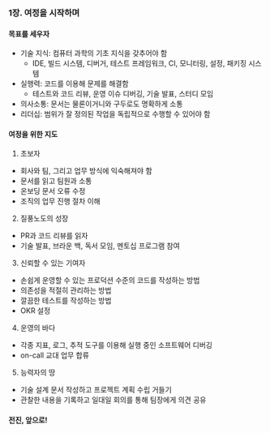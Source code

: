 ### 1장. 여정을 시작하며

#### 목표를 세우자
- 기술 지식: 컴퓨터 과학의 기초 지식을 갖추어야 함 
  - IDE, 빌드 시스템, 디버거, 테스트 프레임워크, CI, 모니터링, 설정, 패키징 시스템
- 실행력: 코드를 이용해 문제를 해결함 
  - 테스트와 코드 리뷰, 운영 이슈 디버깅, 기술 발표, 스터디 모임
- 의사소통: 문서는 물론이거니와 구두로도 명확하게 소통
- 리더십: 범위가 잘 정의된 작업을 독립적으로 수행할 수 있어야 함 

#### 여정을 위한 지도
1. 초보자
- 회사와 팀, 그리고 업무 방식에 익숙해져야 함 
- 문서를 읽고 팀원과 소통 
- 온보딩 문서 오류 수정 
- 조직의 업무 진행 절차 이해
2. 질풍노도의 성장
- PR과 코드 리뷰를 읽자 
- 기술 발표, 브라운 백, 독서 모임, 멘토십 프로그램 참여
3. 신뢰할 수 있는 기여자
- 손쉽게 운영할 수 있는 프로덕션 수준의 코드를 작성하는 방법
- 의존성을 적절히 관리하는 방법
- 깔끔한 테스트를 작성하는 방법 
- OKR 설정
4. 운영의 바다
- 각종 지표, 로그, 추적 도구를 이용해 실행 중인 소프트웨어 디버깅 
- on-call 교대 업무 합류 
5. 능력자의 땅 
- 기술 설계 문서 작성하고 프로젝트 계획 수립 거들기 
- 관찰한 내용을 기록하고 일대일 회의를 통해 팀장에게 의견 공유 

#### 전진, 앞으로!
